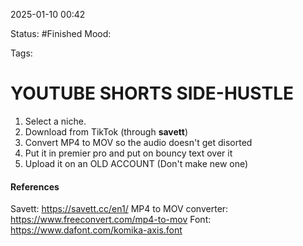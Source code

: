 
2025-01-10 00:42

Status:  #Finished 
Mood: 

Tags:

#  YOUTUBE SHORTS SIDE-HUSTLE

1. Select a niche.
2. Download from TikTok (through **savett**)
3. Convert MP4 to MOV so the audio doesn't get disorted
4. Put it in premier pro and put on bouncy text over it
5. Upload it on an OLD ACCOUNT (Don't make new one)


#### References
Savett: https://savett.cc/en1/
MP4 to MOV converter: https://www.freeconvert.com/mp4-to-mov
Font: https://www.dafont.com/komika-axis.font